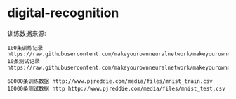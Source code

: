 # digital-recognition

训练数据来源:

	100条训练记录 https://raw.githubusercontent.com/makeyourownneuralnetwork/makeyourownneuralnetwork/master/mnist_dataset/mnist_train_100.csv
	10条测试记录 https://raw.githubusercontent.com/makeyourownneuralnetwork/makeyourownneuralnetwork/master/mnist_dataset/mnist_test_10.csv

	60000条训练数据 http://www.pjreddie.com/media/files/mnist_train.csv
	10000条测试数据 http http://www.pjreddie.com/media/files/mnist_test.csv
